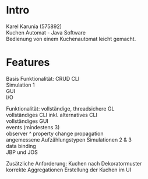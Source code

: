 # Intro
Karel Karunia (575892) <br />
Kuchen Automat - Java Software <br />
Bedienung von einem Kuchenautomat leicht gemacht.

# Features
Basis Funktionalität:
CRUD
CLI                                                      
Simulation 1                                             
GUI                                                      
I/O                                                      

Funktionalität:
vollständige, threadsichere GL                           
vollständiges CLI inkl. alternatives CLI                 
vollständiges GUI                                        
events (mindestens 3)                                    
observer ^ property change propagation                   
angemessene Aufzählungstypen
Simulationen 2 & 3                                       
data binding                                             
JBP und JOS                                              

Zusätzliche Anforderung:
Kuchen nach Dekoratormuster                              
korrekte Aggregationen
Erstellung der Kuchen im UI                              

